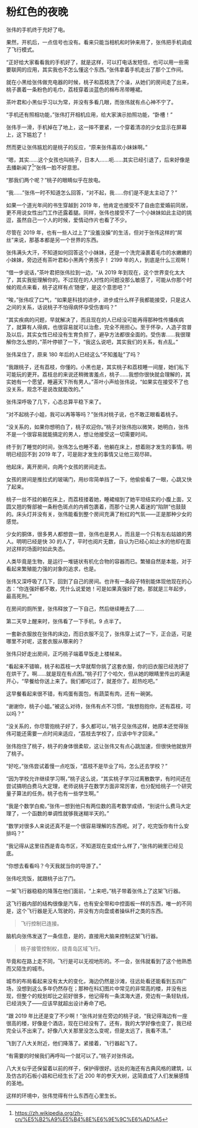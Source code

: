 # 粉红色的夜晚

张伟的手机终于充好了电。

果然，开机后，一点信号也没有。看来只能当相机和时钟来用了，张伟把手机调成了飞行模式。

“正好给大家看看我的手机好了，就是这样，可以打电话发短信，也可以用一些需要联网的应用，其实我也不怎么懂这个东西。”张伟拿着手机走出了那个工作间。

就在小黑给张伟做充电器的时候，桃子和荔枝洗了个澡，从她们的房间走了出来，桃子裹着一条粉色的毛巾，荔枝穿着淡蓝色的棉布吊带睡裙。

茶叶君和小黑似乎习以为常，并没有多看几眼，而张伟就有点心神不宁了。

“手机还有照相功能，”张伟打开相机应用，给大家演示拍照功能，“卧槽！”

张伟手一滑，手机掉在了地上，这一摔不要紧，一个穿着清凉的少女显示在屏幕上，这下尴尬了！

然而更让张伟尴尬的是桃子的反应，“原来张伟喜欢小妹妹啊。”

“嗯，其实……这个女孩也叫桃子，日本人……呃……其实已经引退了，后来好像是去播新闻了[^1]”张伟一脸不好意思。

“那我们两个呢？”桃子的眼睛似乎在放电。

“我……”张伟一时不知道怎么回答，“对不起，我……你们是不是太主动了？”

如果一个道光年间的书生穿越到 2019 年，他肯定也接受不了自由恋爱婚前同居，更不用说女性出门工作还露着腿。同样，张伟也接受不了一个小妹妹如此主动的挑逗，虽然自己一个人的时候，爱情动作片也看了不少。

尽管在 2019 年，也有一些人过上了“没羞没臊”的生活，但对于张伟这样的“屌丝”来说，那基本都是另一个世界的东西。

张伟满头大汗，不知道如何回答这个小妹妹，还是一个洗完澡裹着毛巾的水嫩嫩的小妹妹，旁边还有茶叶君和小黑两个男孩子！ 2199 年的人，到底是什么三观啊！

“借一步说话，”茶叶君把张伟拉到一边，“从 2019 年到现在，这个世界变化太大了，其实我挺理解你的。不过现在的人对性的问题没那么敏感了，可能从你那个时候的观点来看，桃子这样有点‘随便’，是这个意思吧？”

“唉，”张伟叹了口气，“如果是科技的进步，进步成什么样子我都能接受，只是这人之间的关系，话说桃子不怕得病怀孕受伤害吗？”

“其实疾病的问题，早就解决了，而且现在的人已经没可能再得那种性传播疾病了，就算有人得病，也很容易就可以治愈，完全不用担心。至于怀孕，人造子宫普及以后，其实女性已经没有生育负担了，避孕方法都很全面的。受伤害……我很理解你怎么想的，”茶叶停顿了一下，“我这么说吧，其实我们的关系，有点乱。”

张伟呆住了，原来 180 年后的人已经这么“不知羞耻”了吗？

“我跟桃子，还有荔枝，你懂的。小黑也是，其实桃子和荔枝睡一间屋，她们私下可能玩的更开。荔枝总的来说还稍微害羞点，桃子……我想你很快就会理解的，其实她有一个愿望，睡遍天下所有男人。”茶叶小声给张伟说，“如果实在接受不了也没关系，观念不是说改就能改的。”

张伟深呼吸了几下，心态总算平稳下来了。

“对不起桃子小姐，我可以再等等吗？”张伟对桃子说，也不敢正眼看着桃子。

“没关系的，如果你想明白了，桃子欢迎你。”桃子对张伟抱以微笑，她明白，张伟不是一个很容易就能搞定的男人，想让他接受这一切需要时间。

终于到了睡觉的时间，张伟怎么也睡不着，他躺在床上，想着刚才发生的事情。明明已经回不到 2019 年了，可是刚才发生的事情又让他三观尽碎。

他起床，离开房间，向两个女孩的房间走去。

女孩的房间是推拉式的玻璃门，用纱帘简单挡了一下，他偷偷看了一眼，心跳又快了起来。

桃子一丝不挂的躺在床上，而荔枝搂着她，睡裙缩到了她平坦结实的小腹上面，又圆又翘的臀部被一条粉色斑点的内裤包裹着，而那个让男人着迷的“陷阱”也鼓鼓的。床头灯并没有关，张伟能看到整个房间充满了粉红的气氛——正是那种少女的感觉。

少女的胴体，很多男人都想尝一尝，张伟也是男人，而且是一个只有左右姑娘的男人。明明已经是快 30 的人了，平时也阅片无数，自认为已经心如止水的他却在面对这样的场面时如此失态。

人类毕竟是生物，是运行一堆链状有机化合物的容器而已。繁殖自然是本能，对于看起来繁殖能力强的对象的追求，也是。

张伟又深呼吸了几下，回到了自己的房间。也许有一条段子特别能体现他现在的心态：“你连强奸都不敢，凭什么说爱她！可是如果真强奸了她，那就是三年起步，最高死刑。”

在房间的厕所里，张伟释放了一下自己，然后继续睡去了……

第二天早上醒来时，张伟看了一下手机，9 点半了。

一套新衣服放在张伟的床边，而旧衣服不见了，张伟穿上试了一下，正合适，可是哪里不对呢，这套衣服从哪来的？

张伟只好走出房间，正巧桃子端着早饭走上楼梯来。

“看起来不错嘛，桃子和荔枝一大早就帮你挑了这套衣服，你的旧衣服已经洗好了在烘干了。啊……就是现在有点困。”桃子打了个哈欠，但从她的眼睛里传出的满是开心，“早餐给你送上来了。我们都吃过了，就差你了。趁热吃吧。”

这早餐看起来很不错，有鸡蛋有面包，有蔬菜有肉，还有一碗粥。

“谢谢你，桃子小姐。”被这么对待，张伟有点不习惯，“我想抱抱你，还有荔枝，可以吗？”

“没关系的，你尽管抱桃子好了，多久都可以，”桃子见张伟这样，她原本还觉得张伟可能还需要一点时间来适应，“荔枝去学校了，应该中午才回来。”

张伟抱住了桃子，桃子的身体很柔软，这让张伟又有点心跳加速，但很快他就放开了桃子。

“好吃，”张伟尝试着慢一点吃饭，“荔枝不是毕业了吗，怎么还去学校？”

“因为学校允许继续学习啊，”桃子这么说，“其实桃子学习过离散数学，有时间还在尝试搞明白费马大定理，老师说桃子在数学方面非常厉害，也分配给桃子一个研究量子算法的任务。桃子也有一些学生啊。”

“我是个数学白痴，”张伟一想到他只有两位数的高考数学成绩，“别说什么费马大定理了，一个函数的单调性就够我迷糊半天的。”

“数学对很多人来说还真不是一个很容易理解的东西呢。对了，吃完饭你有什么安排吗？”

“我记得从这里往西是青岛市区，不知道现在变成什么样了，”张伟的碗里已经见底。

“你想去看看吗？今天我就当你的导游了。”

张伟吃完饭，就跟桃子出了门。

一架飞行器稳稳的降落在他们面前，“上来吧，”桃子带着张伟上了这架飞行器。

这飞行器内部的结构很像是汽车，也有安全带和中控面板一样的东西，唯一的不同是，这个飞行器是无人驾驶的，并没有方向盘或者操纵杆之类的东西。

> 飞行控制已连接。

脑机向张伟发送了一条信息，是的，直接用大脑来控制这架飞行器。

> 桃子接管控制权，绕青岛区域飞行。

毕竟和在路上走不同，飞行是可以无视地形的。不一会，张伟就看到了这个他熟悉而又陌生的城市。

城市的布局看起来没有太大的变化，海边仍然是沙滩，往远处看还能看到五四广场，没想到这么多年仍然存在；那种在科幻图片中常见的非常高的楼，并没有出现，但整个的规划却比之前好很多，他记得有一条滨海大道，旁边有一条轻轨线，已经消失了——应该早就超出设计寿命了吧。

“跟 2019 年比还是变了不少啊！”张伟对坐在旁边的桃子说，“我记得海边有一座很高的楼，好像是个酒店，现在已经没有了。还有，我的大学好像也变了，我已经完全认不出来了。好像八大关那里没怎么变呢，但是太远了，我看不清。”

飞到了八大关附近，他们降落了。紧接着，飞行器起飞了。

“有需要的时候我们再呼叫一个就可以了。”桃子对张伟说。

八大关似乎还保留着以前的样子，保护得很好。远处的海还有古典风格的建筑，以及仿古的石板小路和已经生长了近 200 年的参天大树，这简直成了人们发展感情的圣地。

这样的环境中，张伟觉得有什么东西在心里生长。

[^1]: https://zh.wikipedia.org/zh-cn/%E5%B2%A9%E5%B4%8E%E6%9E%9C%E6%AD%A5
